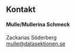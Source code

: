 ## Kontakt

#### Mulle/Mullerina Schmeck

Zackarias Söderberg</br>
[mulle@datasektionen.se](mailto:mulle@datasektionen.se)
